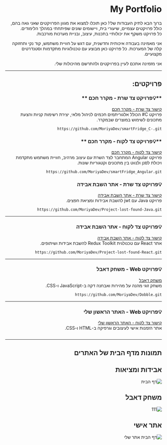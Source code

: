 <div style="direction: rtl; text-align: right;">

# My Portfolio
ברוך הבא לתיק העבודות שלי! כאן תוכלו למצוא את מגוון הפרויקטים שאני גאה בהם, כולל פרויקטים עצמיים, שיעורי בית, ויישומים שונים שפיתחתי במהלך הלימודים.  
כל פרויקט משקף את יכולותיי בתכנות, עיצוב, ובניית מערכות מורכבות.

אני מאמינה בעבודה איכותית וחדשנית, עם דגש על חוויית משתמש, קוד נקי ותחזוקה קלה של המערכות. כל פרויקט כאן מבוצע עם טכנולוגיות מתקדמות וסטנדרטים מקצועיים.

אני מזמינה אתכם לעיין בפרויקטים ולהתרשם מהיכולות שלי.

---

## פרויקטים:

### **💡פרויקט צד שרת - מקרר חכם **  
[קישור צד שרת - מקרר חכם](https://github.com/MoriyaDev/smartFridge_C-.git)  
פרויקט C# הכולל אלגוריתמים חכמים לניהול מלאי, יצירת רשימות קניות והצעת מתכונים לשימוש במוצרים שבמקרר. 
```
https://github.com/MoriyaDev/smartFridge_C-.git
```

### **💡פרויקט צד לקוח - מקרר חכם **  
[קישור צד לקוח - מקרר חכם](https://github.com/MoriyaDev/smartFridge_Angular.git)  
פרויקט Angular המתחבר לצד השרת עם עיצוב מרהיב, חוויית משתמש מתקדמת ויכולת לסנן ולנווט בין מתכונים וקטגוריות שונות.  
```
https://github.com/MoriyaDev/smartFridge_Angular.git
```

### 💡פרויקט צד שרת - אתר השבת אבידה  
[קישור צד שרת - אתר השבת אבידה](https://github.com/MoriyaDev/Project-lost-found-Java.git)  
פרויקט Java עם jwt  להשבת אבידות ומציאת חפצים.  
```
https://github.com/MoriyaDev/Project-lost-found-Java.git
```

---

### 💡פרויקט צד לקוח - אתר השבת אבידה
[קישור צד לקוח - אתר השבת אבידה](https://github.com/MoriyaDev/Project-lost-found-React.git)  
אתר React עם טכנולגית Redux Toolkit להשבת אבידות ושיתופים.  
```
https://github.com/MoriyaDev/Project-lost-found-React.git
```


---
### 💡**פרויקט Web - משחק דאבל**  
[משחק דאבל](https://github.com/MoriyaDev/Dobble.git)  
משחק זוגי מהנה על מהירות ואבחנה דקה ב-JavaScript ו-CSS.  
```
https://github.com/MoriyaDev/Dobble.git
```

---

### 💡פרויקט Web - האתר הראשון שלי  
[קישור צד לקוח - האתר הראשון שלי](#)  
אתר הזמנות אישי לעיצובים וגרפיקה ב-HTML ו-CSS.  
```

```

---
## תמונות מדף הבית של האתרים

**אבידות ומציאות**
---
![דף הבית](https://github.com/user-attachments/assets/bc5e4981-585f-4a64-bf5c-d4de7582cc26)

**משחק דאבל**
---
![111](https://github.com/user-attachments/assets/021b3596-54f8-419d-a65a-33e49cdcbdad)

**אתר אישי**
---
![דף הבית אתר שלי](https://github.com/user-attachments/assets/d15f36d2-f02d-4219-86fd-c1aece6b5504)





</div>
